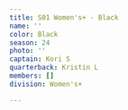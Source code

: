 ```yaml
---
title: S01 Women's+ - Black
name: ''
color: Black
season: 24
photo: ''
captain: Kori S
quarterback: Kristin L
members: []
division: Women's+

---
```

